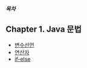 ___목차___
## Chapter 1. Java 문법
- [변수선언](./Markdown/variable.md)
- [연산자](./Markdown/operator.md)
- [if-else](./Markdown/ifElse.md)
<!--- [if-else(분기문)](ifElse.md)
- [입출력](111.md)
- [데이터타입](111.md)
- [타입 변환](111.md)
- [연산자](111.md)
- [조건문](111.md)
- [반복문](111.md)

- [배열](111.md)
- [열거형](111.md)

## Chapter 1. Java 문법
- [OOP의 특징](111.md)
- [생성자](111.md)
- [필드](111.md)
- [함수](111.md)
- [함수](111.md)
-->
